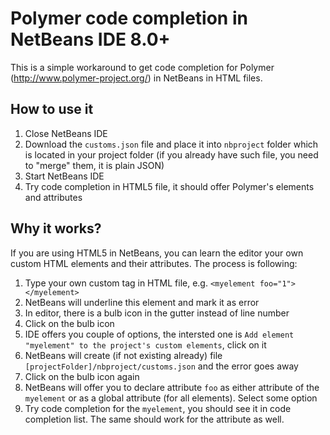# Polymer code completion in NetBeans IDE 8.0+

This is a simple workaround to get code completion for Polymer (http://www.polymer-project.org/) in NetBeans in HTML files.

## How to use it
1. Close NetBeans IDE
2. Download the ```customs.json``` file and place it into ```nbproject``` folder which is located in your project folder (if you already have such file, you need to "merge" them, it is plain JSON)
3. Start NetBeans IDE
4. Try code completion in HTML5 file, it should offer Polymer's elements and attributes

## Why it works?
If you are using HTML5 in NetBeans, you can learn the editor your own custom HTML elements and their attributes. The process is following:

1. Type your own custom tag in HTML file, e.g. ```<myelement foo="1"></myelement>```
2. NetBeans will underline this element and mark it as error
3. In editor, there is a bulb icon in the gutter instead of line number
4. Click on the bulb icon
5. IDE offers you couple of options, the intersted one is ```Add element "myelement" to the project's custom elements```, click on it
6. NetBeans will create (if not existing already) file ```[projectFolder]/nbproject/customs.json``` and the error goes away
7. Click on the bulb icon again
8. NetBeans will offer you to declare attribute ```foo``` as either attribute of the ```myelement``` or as a global attribute (for all elements). Select some option
9. Try code completion for the ```myelement```, you should see it in code completion list. The same should work for the attribute as well.

